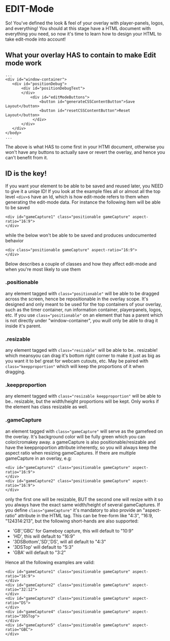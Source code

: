 # EDIT-Mode

So! You've defined the look & feel of your overlay with player-panels, logos, and everything!
You should at this stage have a HTML document with everything you need, so now it's time to learn
how to design your HTML to take edit-mode into account!

## What your overlay HAS to contain to make Edit mode work

```
...
<div id="window-container">
   <div id="positionDebug">
       <div id="positionDebugText">
       </div>
           <div id="editModeButtons">
               <button id="generateCSSContentButton">Save Layout</button>
               <button id="resetCSSContentButton">Reset Layout</button>
            </div>
       </div>
   </div>
</body>
...
```
The above is what HAS to come first in your HTMl document, otherwise you won't have any buttons
to actually save or revert the overlay, and hence you can't benefit from it.

## ID is the key!
If you want your element to be able to be saved and reused later, you NEED to give it a uniqe ID!
If you look at the example files all or almost all the top level `<div>`s have an Id, which is how
edit-mode refers to them when generating the edit-mode data. For instance the following item will
be able to be saved
```
<div id="gameCapture1" class="positionable gameCapture" aspect-ratio="16:9">
</div>
```
while the below won't be able to be saved and produces undocumented behavior

```
<div class="positionable gameCapture" aspect-ratio="16:9">
</div>
```

Below describes a couple of classes and how they affect edit-mode and when you're most likely to use them

### .positionable
any element tagged with `class="positionable"` will be able to be dragged across the screen, hence be repositionable
in the overlay scope. It's designed and only meant to be used for the top containers of your overlay, such as
the timer container, run information container, playerpanels, logos, etc. If you use `class="positionable"` on
an element that has a parent which is not directly under "window-container", you wuill only be able to drag it
inside it's parent.

### .resizable
any element tagged with `class="resizable"` will be able to be.. resizable! which meansyou can drag it's bottom
right corner to make it just as big as you want it to be! great for webcam cutouts, etc. May be paired with
`class="keepproportion"` which will keep the proportions of it when dragging.

### .keepproportion
any element tagged with `class="resizable keepproportion"` will be able to be.. resizable, but the width/height
proportions will be kept. Only works if the element has class resizable as well.

### .gameCapture
an element tagged with `class="gameCapture"` will serve as the gamefeed on the overlay. It's background color
will be fully green which you can color/cromakey away. a gameCapture is also positionable/resizable and have
the keepproportion attribute inherently, so you will always keep the aspect ratio when resizing gameCaptures.
If there are multiple gameCapture in an overlay, e.g:
```
<div id="gameCapture1" class="positionable gameCapture" aspect-ratio="16:9">
</div>
<div id="gameCapture2" class="positionable gameCapture" aspect-ratio="16:9">
</div>
```
only the first one will be resizable, BUT the second one will resize with it so you always have the exact same
width/height of several gameCaptures.
If you define `class="gameCapture"` it's mandatory to also provide an "aspect-ratio" attribute in the HTML tag.
This can be free-form like "4:3", "16:9, "124314:213", but the following short-hands are also supported:
* 'GB','GBC' for Gameboy capture, this will default to "10:9"
* 'HD', this will default to "16:9"
* '3DSBottom','SD','DS', will all default to "4:3"
* '3DSTop' will default to "5:3"
* 'GBA' will default to "3:2"

Hence all the following examples are valid:

```
<div id="gameCapture1" class="positionable gameCapture" aspect-ratio="16:9">
</div>
<div id="gameCapture2" class="positionable gameCapture" aspect-ratio="32:12">
</div>
<div id="gameCapture3" class="positionable gameCapture" aspect-ratio="DS">
</div>
<div id="gameCapture4" class="positionable gameCapture" aspect-ratio="3DSTop">
</div>
<div id="gameCapture5" class="positionable gameCapture" aspect-ratio="GBC">
</div>
```
